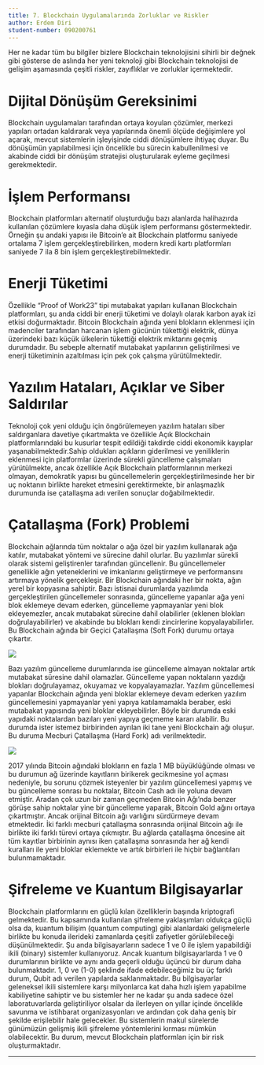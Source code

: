 ```yaml
---
title: 7. Blockchain Uygulamalarında Zorluklar ve Riskler
author: Erdem Diri
student-number: 090200761
---
```


Her ne kadar tüm bu bilgiler bizlere Blockchain teknolojisini sihirli bir değnek gibi gösterse de aslında her yeni teknoloji gibi Blockchain teknolojisi de gelişim aşamasında çeşitli riskler, zayıflıklar ve zorluklar içermektedir.

# Dijital Dönüşüm Gereksinimi

Blockchain uygulamaları tarafından ortaya koyulan çözümler, merkezi yapıları ortadan kaldırarak veya yapılarında önemli ölçüde değişimlere yol açarak, mevcut sistemlerin işleyişinde ciddi dönüşümlere ihtiyaç duyar. Bu dönüşümün yapılabilmesi için öncelikle bu sürecin kabullenilmesi ve akabinde ciddi bir dönüşüm stratejisi oluşturularak eyleme geçilmesi gerekmektedir.

# İşlem Performansı

Blockchain platformları alternatif oluşturduğu bazı alanlarda halihazırda kullanılan çözümlere kıyasla daha düşük işlem performansı göstermektedir. Örneğin şu andaki yapısı ile Bitcoin’e ait Blockchain platformu saniyede ortalama 7 işlem gerçekleştirebilirken, modern kredi kartı platformları saniyede 7 ila 8 bin işlem gerçekleştirebilmektedir.

# Enerji Tüketimi

Özellikle “Proof of Work23” tipi mutabakat yapıları kullanan Blockchain platformları, şu anda ciddi bir enerji tüketimi ve dolaylı olarak karbon ayak izi etkisi doğurmaktadır. Bitcoin Blockchain ağında yeni blokların eklenmesi için madenciler tarafından harcanan işlem gücünün tükettiği elektrik, dünya üzerindeki bazı küçük ülkelerin tükettiği elektrik miktarını geçmiş durumdadır. Bu sebeple alternatif mutabakat yapılarının geliştirilmesi ve enerji tüketiminin azaltılması için pek çok çalışma yürütülmektedir.

# Yazılım Hataları, Açıklar ve Siber Saldırılar

Teknoloji çok yeni olduğu için öngörülemeyen yazılım hataları siber saldırganlara davetiye çıkartmakta ve özellikle Açık Blockchain platformlarındaki bu kusurlar tespit edildiği takdirde ciddi ekonomik kayıplar yaşanabilmektedir.Sahip oldukları açıkların giderilmesi ve yeniliklerin eklenmesi için platformlar üzerinde sürekli güncelleme çalışmaları yürütülmekte, ancak özellikle Açık Blockchain platformlarının merkezi olmayan, demokratik yapısı bu güncellemelerin gerçekleştirilmesinde her bir uç noktanın birlikte hareket etmesini gerektirmekte, bir anlaşmazlık durumunda ise çatallaşma adı verilen sonuçlar doğabilmektedir.

# Çatallaşma (Fork) Problemi

Blockchain ağlarında tüm noktalar o ağa özel bir yazılım kullanarak ağa katılır, mutabakat yöntemi ve sürecine dahil olurlar. Bu yazılımlar sürekli olarak sistemi geliştirenler tarafından güncellenir. Bu güncellemeler genellikle ağın yeteneklerini ve imkanlarını geliştirmeye ve performansını artırmaya yönelik gerçekleşir. Bir Blockchain ağındaki her bir nokta, ağın yerel bir kopyasına sahiptir. Bazı istisnai durumlarda yazılımda gerçekleştirilen güncellemeler sonrasında, güncelleme yapanlar ağa yeni blok eklemeye devam ederken, güncelleme yapmayanlar yeni blok ekleyemezler, ancak mutabakat sürecine dahil olabilirler (eklenen blokları doğrulayabilirler) ve akabinde bu blokları kendi zincirlerine kopyalayabilirler. Bu Blockchain ağında bir Geçici Çatallaşma (Soft Fork) durumu ortaya çıkartır.

![](https://koinbulteni.com/wp-content/uploads/Soft-fork-nedir.jpg)

Bazı yazılım güncelleme durumlarında ise güncelleme almayan noktalar artık mutabakat süresine dahil olamazlar. Güncelleme yapan noktaların yazdığı blokları doğrulayamaz, okuyamaz ve kopyalayamazlar. Yazılım güncellemesi yapanlar Blockchain ağında yeni bloklar eklemeye devam ederken yazılım güncellemesini yapmayanlar yeni yapıya katılamamakla beraber, eski mutabakat yapısında yeni bloklar ekleyebilirler. Böyle bir durumda eski yapıdaki noktalardan bazıları yeni yapıya geçmeme kararı alabilir. Bu durumda ister istemez birbirinden ayrılan iki tane yeni Blockchain ağı oluşur. Bu duruma Mecburi Çatallaşma (Hard Fork) adı verilmektedir.

![](https://koinbulteni.com/wp-content/uploads/hard-fork-nedir.png)

2017 yılında Bitcoin ağındaki blokların en fazla 1 MB büyüklüğünde olması ve bu durumun ağ üzerinde kayıtların birikerek gecikmesine yol açması nedeniyle, bu sorunu çözmek isteyenler bir yazılım güncellemesi yapmış ve bu güncelleme sonrası bu noktalar, Bitcoin Cash adı ile yoluna devam etmiştir. Aradan çok uzun bir zaman geçmeden Bitcoin Ağı’nda benzer görüşe sahip noktalar yine bir güncelleme yaparak, Bitcoin Gold ağını ortaya çıkartmıştır. Ancak orijinal Bitcoin ağı varlığını sürdürmeye devam etmektedir. İki farklı mecburi çatallaşma sonrasında orijinal Bitcoin ağı ile birlikte iki farklı türevi ortaya çıkmıştır. Bu ağlarda çatallaşma öncesine ait tüm kayıtlar birbirinin aynısı iken çatallaşma sonrasında her ağ kendi kuralları ile yeni bloklar eklemekte ve artık birbirleri ile hiçbir bağlantıları bulunmamaktadır.

# Şifreleme ve Kuantum Bilgisayarlar

Blockchain platformlarını en güçlü kılan özelliklerin başında kriptografi gelmektedir. Bu kapsamında kullanılan şifreleme yaklaşımları oldukça güçlü olsa da, kuantum bilişim (quantum computing) gibi alanlardaki gelişmelerle birlikte bu konuda ilerideki zamanlarda çeşitli zafiyetler görülebileceği düşünülmektedir. Şu anda bilgisayarların sadece 1 ve 0 ile işlem yapabildiği ikili (binary) sistemler kullanıyoruz. Ancak kuantum bilgisayarlarda 1 ve 0 durumlarının birlikte ve aynı anda geçerli olduğu üçüncü bir durum daha bulunmaktadır. 1, 0 ve (1-0) şeklinde ifade edebileceğimiz bu üç farklı durum, Qubit adı verilen yapılarda saklanmaktadır. Bu bilgisayarlar geleneksel ikili sistemlere karşı milyonlarca kat daha hızlı işlem yapabilme kabiliyetine sahiptir ve bu sistemler her ne kadar şu anda sadece özel laboratuvarlarda geliştiriliyor olsalar da ilerleyen on yıllar içinde öncelikle savunma ve istihbarat organizasyonları ve ardından çok daha geniş bir şekilde erişilebilir hale gelecekler. Bu sistemlerin makul sürelerde günümüzün gelişmiş ikili şifreleme yöntemlerini kırması mümkün olabilecektir. Bu durum, mevcut Blockchain platformları için bir risk oluşturmaktadır.

---
